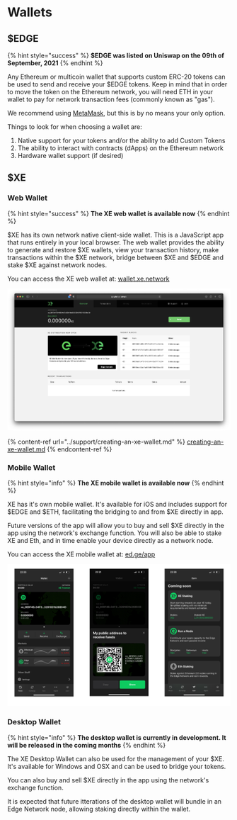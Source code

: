 # Wallets

## $EDGE

{% hint style="success" %}
**$EDGE was listed on Uniswap on the 09th of September, 2021**
{% endhint %}

Any Ethereum or multicoin wallet that supports custom ERC-20 tokens can be used to send and receive your $EDGE tokens. Keep in mind that in order to move the token on the Ethereum network, you will need ETH in your wallet to pay for network transaction fees (commonly known as "gas").

We recommend using [MetaMask](https://metamask.io/), but this is by no means your only option.

Things to look for when choosing a wallet are:

1. Native support for your tokens and/or the ability to add Custom Tokens
2. The ability to interact with contracts (dApps) on the Ethereum network
3. Hardware wallet support (if desired)

## $XE

### Web Wallet

{% hint style="success" %}
**The XE web wallet is available now**
{% endhint %}

$XE has its own network native client-side wallet. This is a JavaScript app that runs entirely in your local browser. The web wallet provides the ability to generate and restore $XE wallets, view your transaction history, make transactions within the $XE network, bridge between $XE and $EDGE and stake $XE against network nodes.

You can access the XE web wallet at: [wallet.xe.network](https://wallet.xe.network)

![](<../.gitbook/assets/screenshot-2021-06-04-at-17.12.15 (1).png>)

{% content-ref url="../support/creating-an-xe-wallet.md" %}
[creating-an-xe-wallet.md](../support/creating-an-xe-wallet.md)
{% endcontent-ref %}



### Mobile Wallet

{% hint style="info" %}
**The XE mobile wallet is available now**
{% endhint %}

XE has it's own mobile wallet. It's available for iOS and includes support for $EDGE and $ETH, facilitating the bridging to and from $XE directly in app.

Future versions of the app will allow you to buy and sell $XE directly in the app using the network's exchange function. You will also be able to stake XE and Eth, and in time enable your device directly as a network node.

You can access the XE mobile wallet at: [ed.ge/app](https://ed.ge/app)

![](../.gitbook/assets/wallet.png)

### Desktop Wallet

{% hint style="info" %}
**The desktop wallet is currently in development. It will be released in the coming months**
{% endhint %}

The XE Desktop Wallet can also be used for the management of your $XE. It's available for Windows and OSX and can be used to bridge your tokens.

You can also buy and sell $XE directly in the app using the network's exchange function.

It is expected that future itterations of the desktop wallet will bundle in an Edge Network node, allowing staking directly within the wallet.
